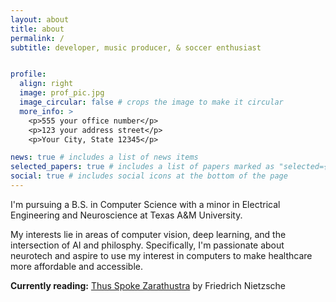 ```yaml
---
layout: about
title: about
permalink: /
subtitle: developer, music producer, & soccer enthusiast


profile:
  align: right
  image: prof_pic.jpg
  image_circular: false # crops the image to make it circular
  more_info: >
    <p>555 your office number</p>
    <p>123 your address street</p>
    <p>Your City, State 12345</p>

news: true # includes a list of news items
selected_papers: true # includes a list of papers marked as "selected={true}"
social: true # includes social icons at the bottom of the page
---
```


I'm pursuing a B.S. in Computer Science with a minor in Electrical Engineering and Neuroscience at Texas A&M University. 

My interests lie in areas of computer vision, deep learning, and the intersection of AI and philosphy. Specifically, I'm passionate about neurotech and aspire to use my interest in computers to make healthcare more affordable and accessible.

<b>Currently reading:</b> [Thus Spoke Zarathustra](https://www.goodreads.com/book/show/51893.Thus_Spoke_Zarathustra) by Friedrich Nietzsche